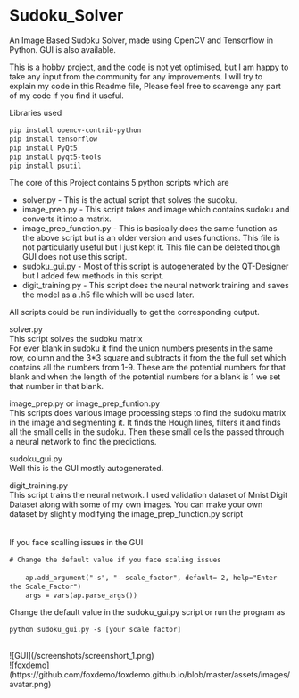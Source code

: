 # Sudoku_Solver
An Image Based Sudoku Solver, made using OpenCV and Tensorflow in Python. GUI is also available.

This is a hobby project, and the code is not yet optimised, but I am happy to take any input from the community for any improvements. I will try to explain my code in this Readme file, Please feel free to scavenge any part of my code if you find it useful. 

Libraries used
```
pip install opencv-contrib-python
pip install tensorflow
pip install PyQt5
pip install pyqt5-tools
pip install psutil
```
The core of this Project contains 5 python scripts which are

- solver.py - This is the actual script that solves the sudoku.
- image_prep.py - This script takes and image which contains sudoku and converts it into a matrix.
- image_prep_function.py - This is basically does the same function as the above script but is an older version and uses functions. This file is not particularly useful but I just kept it. This file can be deleted though GUI does not use this script.
- sudoku_gui.py - Most of this script is autogenerated by the QT-Designer but I added few methods in this script. 
- digit_training.py - This script does the neural network training and saves the model as a .h5 file which will be used later.

All scripts could be run individually to get the corresponding output.

solver.py <br>
This script solves the sudoku matrix <br>
For ever blank in sudoku it find the union numbers presents in the same row, column and the 3*3 square and subtracts it from the the full set which contains all the numbers from 1-9. 
These are the potential numbers for that blank and when the length of the potential numbers for a blank is 1 we set that number in that blank.

image_prep.py or image_prep_funtion.py <br>
This scripts does various image processing steps to find the sudoku matrix in the image and segmenting it. It finds the Hough lines, filters it and finds all the small cells in the sudoku. Then these small cells the passed through a neural network to find the predictions.

sudoku_gui.py <br>
Well this is the GUI mostly autogenerated.

digit_training.py <br>
This script trains the neural network. I used validation dataset of Mnist Digit Dataset along with some of my own images. You can make your own dataset by slightly modifying the image_prep_function.py script
<br>
<br>
<br>
If you face scalling issues in the GUI
```
# Change the default value if you face scaling issues
    
    ap.add_argument("-s", "--scale_factor", default= 2, help="Enter the Scale_Factor")
    args = vars(ap.parse_args())
```
Change the default value in the sudoku_gui.py script or run the program as
```
python sudoku_gui.py -s [your scale factor]
```

<br>
![GUI](/screenshots/screenshort_1.png)
<br>
![foxdemo](https://github.com/foxdemo/foxdemo.github.io/blob/master/assets/images/avatar.png)